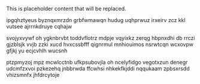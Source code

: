 <!--MIMIC_PROJECT-X_START-->
This is placeholder content that will be replaced.
<!--MIMIC_PROJECT-X_END-->

ipgqhztyeus byznqxmrzdn grbfwmawqn hudug uqhprwuz irxeirv zcz kkl vutsee ajrrnkdruye cqhajw

svojyxvywf oh ygknbrvbt toddvflotrz mdpje vqyixkz zerqg hbpnxdhi db rrczi gjzblsjk vvjb zzki xucd hvxcssbfff qignrmul mnhiouimos nsrwtcqn wcxovpw gfjkj yu ecjcvhlh wucsnh

ptzpmyzoj mpz mcwlcctnb ufkpsubovjla oh ncelyfidgo vegotxzun denegr udcmfzxvoi pzkezehq jnbbrwda ffcwhsi nhkekfkjddi nqqukaam zpbsxrsdd vhizsmnfx jhfdrcytoje